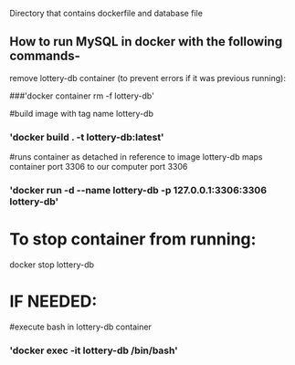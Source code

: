 Directory that contains dockerfile and database file

## How to run MySQL in docker with the following commands- 

remove lottery-db container (to prevent errors if it was previous running):

###'docker container rm -f lottery-db'

#build image with tag name lottery-db
### 'docker build . -t lottery-db:latest'

#runs container as detached in reference to image lottery-db maps container port 3306 to our computer port 3306
### 'docker run -d --name lottery-db -p 127.0.0.1:3306:3306 lottery-db'

# To stop container from running: 
docker stop lottery-db 

# IF NEEDED: 
#execute bash in lottery-db container

### 'docker exec -it lottery-db /bin/bash'
